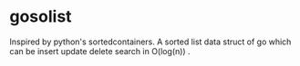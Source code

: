 # gosolist
Inspired by python's sortedcontainers. A sorted list data struct of go which can be insert update delete search in O(log(n)) .

